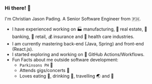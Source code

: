 ### Hi there! 👋

I'm Christian Jason Pading. A Senior Software Engineer from :philippines:.

- I have experienced working on 🏭 manufacturing, :post_office: real estate, :bank: banking, :department_store: retail, 💰 insurance and :hospital: health care industries.
- I am currently mastering back-end (Java, Spring) and front-end (React.js).
- I started exploring and working on 🚀 GitHub Actions/Workflows.
- Fun Facts about me outside software development:
  - `Parkinsons PH` :microphone:
  - Attends gigs/concerts :metal:
  - Loves eating :bento:, drinking :beers:, travelling :earth_asia: and :dog:



<!--
**cjpading/cjpading** is a ✨ _special_ ✨ repository because its `README.md` (this file) appears on your GitHub profile.

Here are some ideas to get you started:

- 🔭 I’m currently working on ...
- 🌱 I’m currently learning ...
- 👯 I’m looking to collaborate on ...
- 🤔 I’m looking for help with ...
- 💬 Ask me about ...
- 📫 How to reach me: ...
- 😄 Pronouns: ...
- ⚡ Fun fact: ...
-->
